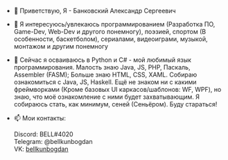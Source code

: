 - 👋 Приветствую, Я - Банковский Александр Сергеевич
- 👀 Я интересуюсь/увлекаюсь программированием (Разработка ПО, Game-Dev, Web-Dev и другого понемногу), поэзией, спортом (В особенности, баскетболом), сериалами, видеоиграми, музыкой, монтажом и другим понемногу
- 🌱 Сейчас я осваиваюсь в Python и C# - мой любимый язык программирования. Малость знаю Java, JS, PHP, Паскаль, Assembler (FASM); Больше знаю HTML, CSS, XAML. 
Собираю ознакомиться с Java, JS, Haskell. Ещё не знаком ни с какими фреймворками (Кроме базовых UI каркасов/шаблонов: WF, WPF), но знаю, что моё ознакомление с ними будет захватывающим. Я собираюсь стать, как минимум, сеней (Сеньёром). Буду стараться!
- 📫 Мои контакты:

    Discord: BELL#4020  
    Telegram: @bellkunbogdan  
    VK: [bellkunbogdan](vk.com/bellkunbogdan)
    
<!---
NemoNology/NemoNology is a ✨ special ✨ repository because its `README.md` (this file) appears on your GitHub profile.
You can click the Preview link to take a look at your changes.
--->
